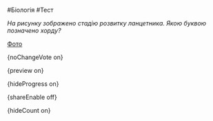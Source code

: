 #Біологія #Тест

*На рисунку зображено стадію розвитку ланцетника. Якою буквою позначено хорду?*

[Фото](https://zno.osvita.ua//doc/images/znotest/22/2298/bio-prob-2013_38_2298.jpg)

{noChangeVote on}

{preview on}

{hideProgress on}

{shareEnable off}

{hideCount on}

